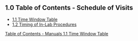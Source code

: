 ## 1.0 Table of Contents - Schedule of Visits

* [1.1 Time Window Table](:pages_path:/manuals/schedule-of-visits/1-01-time-window-table.md)
* [1.2 Timing of In-Lab Procedures](:pages_path:/manuals/schedule-of-visits/1-02-timing-of-in-lab-procedures.md)

<div class="center">
<div class="btn-group">
  <a href=":pages_path:/manuals/manuals-toc.md" class="btn btn-default">
    <span class="glyphicon glyphicon-chevron-up"></span>
    Table of Contents - Manuals
  </a>

  <a href=":pages_path:/manuals/schedule-of-visits/1-01-time-window-table.md" class="btn btn-success">
    1.1 Time Window Table
    <span class="glyphicon glyphicon-chevron-right"></span>
  </a>
</div>
</div>
